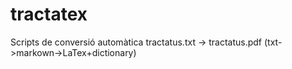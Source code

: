 tractatex
=========

Scripts de conversió automàtica tractatus.txt -> tractatus.pdf (txt->markown->LaTex+dictionary)
